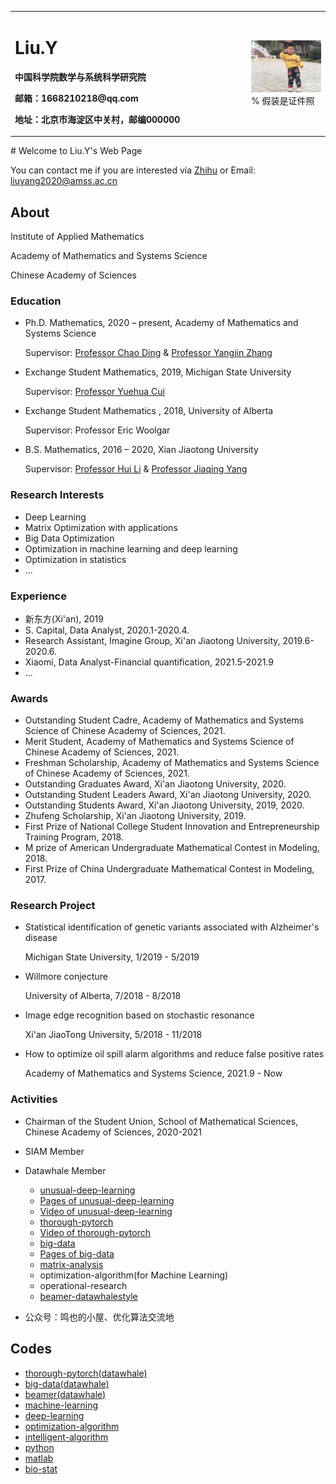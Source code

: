 <table border="0">
  <tr>
    <td width="75%">
      <h1>Liu.Y</h1>
      <p><b></b></p>
      <p><b>中国科学院数学与系统科学研究院</b></p>
      <p><b>邮箱：1668210218@qq.com</b></p>
      <p><b>地址：北京市海淀区中关村，邮编000000</b></p>
    </td>
    <td width="25%">
      <img src="person-pic.png" width="100%">      % 假装是证件照
    </td>
  </tr>
</table>
# Welcome to Liu.Y's Web Page

You can contact me if you are interested via [Zhihu](https://www.zhihu.com/people/ming-ren-19-34) or Email: liuyang2020@amss.ac.cn


## About

Institute of Applied Mathematics

Academy of Mathematics and Systems Science

Chinese Academy of Sciences

### Education

 - Ph.D. Mathematics, 2020 – present, Academy of Mathematics and Systems Science

   Supervisor:  [Professor Chao Ding](http://www.dingchao.info) & [Professor Yangjin Zhang](https://sites.google.com/view/yangjingzhang/)

 - Exchange Student Mathematics, 2019, Michigan State University

   Supervisor:  [Professor Yuehua Cui](https://www.stt.msu.edu/~cui/)

 - Exchange  Student Mathematics , 2018, University of Alberta

   Supervisor:  Professor Eric Woolgar

 - B.S. Mathematics, 2016 – 2020, Xian Jiaotong University

   Supervisor:  [Professor Hui Li](http://gr.xjtu.edu.cn/web/lihui10 ) & [Professor Jiaqing Yang](http://gr.xjtu.edu.cn/web/jiasky )

### Research Interests

- Deep Learning
- Matrix Optimization with applications
- Big Data Optimization
- Optimization in machine learning and deep learning
- Optimization in statistics
- ...

### Experience

- 新东方(Xi'an), 2019
- S. Capital, Data Analyst, 2020.1-2020.4.
- Research Assistant, Imagine Group, Xi'an Jiaotong University, 2019.6-2020.6.
- Xiaomi, Data Analyst-Financial quantification, 2021.5-2021.9
- ...

### Awards

- Outstanding Student Cadre, Academy of Mathematics and Systems Science of Chinese Academy of Sciences, 2021.
- Merit Student, Academy of Mathematics and Systems Science of Chinese Academy of Sciences, 2021.
- Freshman Scholarship, Academy of Mathematics and Systems Science of Chinese Academy of Sciences, 2021.
- Outstanding Graduates Award, Xi'an Jiaotong University, 2020.
- Outstanding Student Leaders Award, Xi'an Jiaotong University, 2020.
- Outstanding Students Award, Xi'an Jiaotong University, 2019, 2020.
- Zhufeng Scholarship, Xi'an Jiaotong University, 2019.
- First Prize of National College Student Innovation and Entrepreneurship Training Program, 2018.
- M prize of American Undergraduate Mathematical Contest in Modeling, 2018.
- First Prize of China Undergraduate Mathematical Contest in Modeling, 2017.

### Research Project

- Statistical identification of genetic variants associated with Alzheimer's disease

  Michigan State University, 1/2019 - 5/2019

- Willmore conjecture

  University of Alberta, 7/2018 - 8/2018

- Image edge recognition based on stochastic resonance

  Xi'an JiaoTong University, 5/2018 - 11/2018

- How to optimize oil spill alarm algorithms and reduce false positive rates

  Academy of Mathematics and Systems Science, 2021.9 - Now

### Activities

- Chairman of the Student Union, School of Mathematical Sciences, Chinese Academy of Sciences, 2020-2021

- SIAM Member

- Datawhale Member 
  - [unusual-deep-learning](https://github.com/datawhalechina/unusual-deep-learning)
  - [Pages of unusual-deep-learning](https://datawhalechina.github.io/unusual-deep-learning)
  - [Video of unusual-deep-learning](https://www.bilibili.com/video/BV1iq4y197L4?spm_id_from=333.999.0.0)
  - [thorough-pytorch](https://github.com/datawhalechina/thorough-pytorch)
  - [Video of thorough-pytorch](https://www.bilibili.com/video/BV1L44y1472Z?spm_id_from=333.999.0.0)
  - [big-data](https://github.com/shenhao-stu/Big-Data)
  - [Pages of big-data](https://shenhao-stu.github.io/Big-Data)
  - [matrix-analysis](https://github.com/datawhalechina/team-learning-data-mining/tree/master/MatrixAnalysis)
  - optimization-algorithm(for Machine Learning)
  - operational-research
  - [beamer-datawhalestyle](https://github.com/liu-yang-maker/datawhale-beamer-zh-CN)
  
- 公众号：鸣也的小屋、优化算法交流地

## Codes

- [thorough-pytorch(datawhale)](https://github.com/datawhalechina/thorough-pytorch)
- [big-data(datawhale)](https://github.com/shenhao-stu/Big-Data)
- [beamer(datawhale)](https://github.com/liu-yang-maker/datawhale-beamer-zh-CN)
- [machine-learning](https://github.com/liu-yang-maker/Code-Machine-Learning)
- [deep-learning](https://github.com/liu-yang-maker/Code-Deep-Learning)
- [optimization-algorithm](https://github.com/liu-yang-maker/Code-Optimization-Algorithm)
- [intelligent-algorithm](https://github.com/liu-yang-maker/Code-Intelligent-Algorithm)
- [python](https://github.com/liu-yang-maker/Code-Python)
- [matlab](https://github.com/liu-yang-maker/Code-Matlab)
- [bio-stat](https://github.com/liu-yang-maker/Code-Bio-Statistics)

